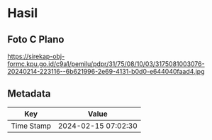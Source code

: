 # Hasil

## Foto C Plano

https://sirekap-obj-formc.kpu.go.id/c9a1/pemilu/pdpr/31/75/08/10/03/3175081003076-20240214-223116--6b621996-2e69-4131-b0d0-e644040faad4.jpg


## Metadata

| Key        | Value               |
| ---------- | ------------------- |
| Time Stamp | 2024-02-15 07:02:30 |



